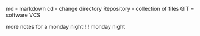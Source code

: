 md - markdown
cd - change directory
Repository - collection of files
GIT = software VCS




more notes for a monday night!!!!
monday night


